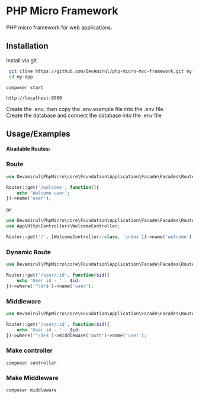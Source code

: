 # PHP Micro Framework

PHP micro framework for web applications.

## Installation

Install via git

```bash
 git clone https://github.com/DevAmirul/php-micro-mvc-framework.git my-app
 cd my-app
```

```
composer start
```

```
http://localhost:8000
```
Create the .env, then copy the .env.example file into the .env file. <br>
Create the database and connect the database into the .env file

## Usage/Examples

#### Abailable Routes:

### Route

```php
use Devamirul\PhpMicro\core\Foundation\Application\Facade\Facades\Router;

Router::get('/welcome', function(){
    echo 'Welcome user';
})->name('user');
```
or
```php
use Devamirul\PhpMicro\core\Foundation\Application\Facade\Facades\Router;
use App\Http\Controllers\WelcomeController;

Router::get('/', [WelcomeController::class, 'index'])->name('welcome');
```

### Dynamic Route

```php
use Devamirul\PhpMicro\core\Foundation\Application\Facade\Facades\Router;

Router::get('/user/:id', function($id){
    echo 'User id - ' . $id;
})->where('^\d+$')->name('user');
```

### Middleware
```php
use Devamirul\PhpMicro\core\Foundation\Application\Facade\Facades\Router;

Router::get('/user/:id', function($id){
    echo 'User id - ' . $id;
})->where('^\d+$')->middleware('auth')->name('user');
```

### Make controller

```cli
composer controller
```

### Make Middleware

```cli
composer middleware
```

